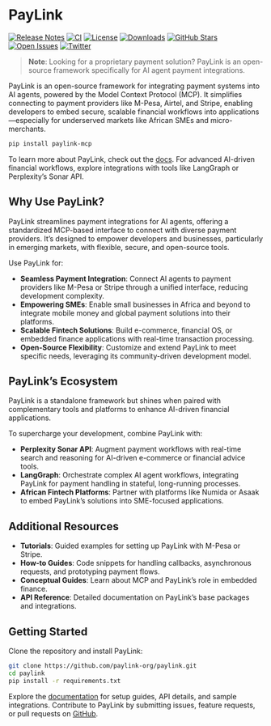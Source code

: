 # PayLink

[![Release Notes](https://img.shields.io/badge/Release-Notes-blue)](https://github.com/paylink-org/paylink/releases) [![CI](https://github.com/paylink-org/paylink/actions/workflows/ci.yml/badge.svg)](https://github.com/paylink-org/paylink/actions) [![License](https://img.shields.io/pypi/l/paylink)](https://pypi.org/project/paylink-mcp/) [![Downloads](https://img.shields.io/pypi/dm/paylink)](https://pypi.org/project/paylink-mcp/) [![GitHub Stars](https://img.shields.io/github/stars/paylink-org/paylink)](https://github.com/paylink-org/paylink) [![Open Issues](https://img.shields.io/github/issues/paylink-org/paylink)](https://github.com/paylink-org/paylink/issues) [![Twitter](https://img.shields.io/twitter/follow/paylink_org)](https://twitter.com/paylink_org)

> **Note**: Looking for a proprietary payment solution? PayLink is an open-source framework specifically for AI agent payment integrations.

PayLink is an open-source framework for integrating payment systems into AI agents, powered by the Model Context Protocol (MCP). It simplifies connecting to payment providers like M-Pesa, Airtel, and Stripe, enabling developers to embed secure, scalable financial workflows into applications—especially for underserved markets like African SMEs and micro-merchants.

```bash
pip install paylink-mcp
```

To learn more about PayLink, check out the [docs](https://paylink-org.github.io/docs). For advanced AI-driven financial workflows, explore integrations with tools like LangGraph or Perplexity’s Sonar API.

## Why Use PayLink?

PayLink streamlines payment integrations for AI agents, offering a standardized MCP-based interface to connect with diverse payment providers. It’s designed to empower developers and businesses, particularly in emerging markets, with flexible, secure, and open-source tools.

Use PayLink for:

- **Seamless Payment Integration**: Connect AI agents to payment providers like M-Pesa or Stripe through a unified interface, reducing development complexity.  
- **Empowering SMEs**: Enable small businesses in Africa and beyond to integrate mobile money and global payment solutions into their platforms.  
- **Scalable Fintech Solutions**: Build e-commerce, financial OS, or embedded finance applications with real-time transaction processing.  
- **Open-Source Flexibility**: Customize and extend PayLink to meet specific needs, leveraging its community-driven development model.

## PayLink’s Ecosystem

PayLink is a standalone framework but shines when paired with complementary tools and platforms to enhance AI-driven financial applications.

To supercharge your development, combine PayLink with:

- **Perplexity Sonar API**: Augment payment workflows with real-time search and reasoning for AI-driven e-commerce or financial advice tools.  
- **LangGraph**: Orchestrate complex AI agent workflows, integrating PayLink for payment handling in stateful, long-running processes.  
- **African Fintech Platforms**: Partner with platforms like Numida or Asaak to embed PayLink’s solutions into SME-focused applications.  

## Additional Resources

- **Tutorials**: Guided examples for setting up PayLink with M-Pesa or Stripe.  
- **How-to Guides**: Code snippets for handling callbacks, asynchronous requests, and prototyping payment flows.  
- **Conceptual Guides**: Learn about MCP and PayLink’s role in embedded finance.  
- **API Reference**: Detailed documentation on PayLink’s base packages and integrations.  

## Getting Started

Clone the repository and install PayLink:

```bash
git clone https://github.com/paylink-org/paylink.git
cd paylink
pip install -r requirements.txt
```

Explore the [documentation](https://paylink-org.github.io/docs) for setup guides, API details, and sample integrations. Contribute to PayLink by submitting issues, feature requests, or pull requests on [GitHub](https://github.com/paylink-org/paylink).